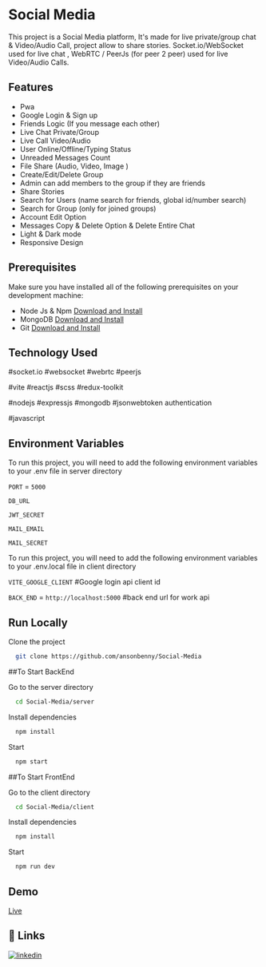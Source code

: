 # Social Media

This project is a Social Media platform, It's made for live private/group chat & Video/Audio Call, project allow to share stories. Socket.io/WebSocket used for live chat , WebRTC / PeerJs (for peer 2 peer) used for live Video/Audio Calls.

## Features

- Pwa
- Google Login & Sign up
- Friends Logic (If you message each other)
- Live Chat Private/Group
- Live Call Video/Audio
- User Online/Offline/Typing Status
- Unreaded Messages Count
- File Share (Audio, Video, Image )
- Create/Edit/Delete Group
- Admin can add members to the group if they are friends
- Share Stories
- Search for Users (name search for friends, global id/number search)
- Search for Group (only for joined groups)
- Account Edit Option
- Messages Copy & Delete Option & Delete Entire Chat
- Light & Dark mode
- Responsive Design

## Prerequisites

Make sure you have installed all of the following prerequisites on your development machine:

- Node Js & Npm [Download and Install](https://nodejs.org/en)
- MongoDB [Download and Install](https://www.mongodb.com/docs/manual/installation/)
- Git [Download and Install](https://git-scm.com/downloads)

## Technology Used

#socket.io #websocket #webrtc #peerjs

#vite #reactjs #scss #redux-toolkit

#nodejs #expressjs #mongodb #jsonwebtoken authentication

#javascript

## Environment Variables

To run this project, you will need to add the following environment variables to your .env file in server directory

`PORT` = `5000`

`DB_URL`

`JWT_SECRET`

`MAIL_EMAIL`

`MAIL_SECRET`

To run this project, you will need to add the following environment variables to your .env.local file in client directory

`VITE_GOOGLE_CLIENT` #Google login api client id

`BACK_END` = `http://localhost:5000` #back end url for work api

## Run Locally

Clone the project

```bash
  git clone https://github.com/ansonbenny/Social-Media
```

##To Start BackEnd

Go to the server directory

```bash
  cd Social-Media/server
```

Install dependencies

```bash
  npm install
```

Start

```bash
  npm start
```

##To Start FrontEnd

Go to the client directory

```bash
  cd Social-Media/client
```

Install dependencies

```bash
  npm install
```

Start

```bash
  npm run dev
```

## Demo

[Live](https://softchat.online/)

## 🔗 Links

[![linkedin](https://img.shields.io/badge/linkedin-0A66C2?style=for-the-badge&logo=linkedin&logoColor=white)](https://www.linkedin.com/in/anson-benny/)
